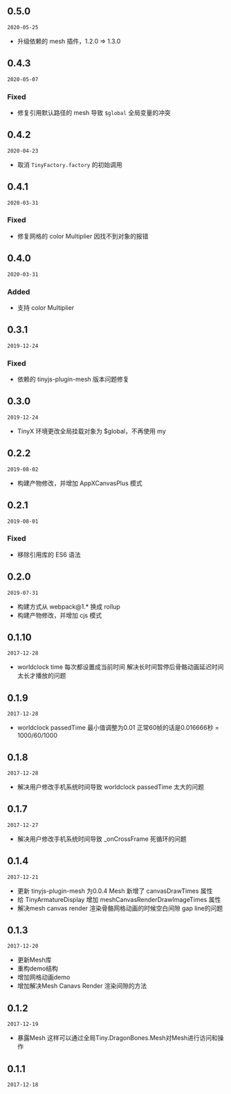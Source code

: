## 0.5.0

`2020-05-25`

- 升级依赖的 mesh 插件，1.2.0 => 1.3.0

## 0.4.3

`2020-05-07`

### Fixed
- 修复引用默认路径的 mesh 导致 `$global` 全局变量的冲突

## 0.4.2

`2020-04-23`

- 取消 `TinyFactory.factory` 的初始调用

## 0.4.1

`2020-03-31`

### Fixed
- 修复网格的 color Multiplier 因找不到对象的报错

## 0.4.0

`2020-03-31`

### Added
- 支持 color Multiplier

## 0.3.1

`2019-12-24`

### Fixed
- 依赖的 tinyjs-plugin-mesh 版本问题修复

## 0.3.0

`2019-12-24`

- TinyX 环境更改全局挂载对象为 $global，不再使用 my

## 0.2.2

`2019-08-02`

- 构建产物修改，并增加 AppXCanvasPlus 模式

## 0.2.1

`2019-08-01`

### Fixed
- 移除引用库的 ES6 语法

## 0.2.0

`2019-07-31`

- 构建方式从 webpack@1.* 换成 rollup
- 构建产物修改，并增加 cjs 模式

## 0.1.10

`2017-12-28`

- worldclock time 每次都设置成当前时间 解决长时间暂停后骨骼动画延迟时间太长才播放的问题

## 0.1.9

`2017-12-28`

- worldclock passedTime 最小值调整为0.01 正常60帧的话是0.016666秒 = 1000/60/1000

## 0.1.8

`2017-12-28`

- 解决用户修改手机系统时间导致 worldclock passedTime 太大的问题

## 0.1.7

`2017-12-27`

- 解决用户修改手机系统时间导致 _onCrossFrame 死循环的问题

## 0.1.4

`2017-12-21`

- 更新 tinyjs-plugin-mesh 为0.0.4 Mesh 新增了 canvasDrawTimes 属性
- 给 TinyArmatureDisplay 增加 meshCanvasRenderDrawImageTimes 属性
- 解决mesh canvas render 渲染骨骼网格动画的时候空白间隙 gap line的问题

## 0.1.3

`2017-12-20`

- 更新Mesh库
- 重构demo结构
- 增加网格动画demo
- 增加解决Mesh Canavs Render 渲染间隙的方法


## 0.1.2

`2017-12-19`

- 暴露Mesh 这样可以通过全局Tiny.DragonBones.Mesh对Mesh进行访问和操作

## 0.1.1

`2017-12-18`

